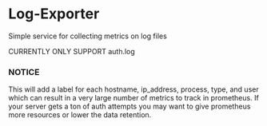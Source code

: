 # Log-Exporter
Simple service for collecting metrics on log files

CURRENTLY ONLY SUPPORT auth.log

### NOTICE
This will add a label for each hostname, ip_address, process, type, and user which can result in a very large number of metrics to track in prometheus. If your server gets a ton of auth attempts you may want to give prometheus more resources or lower the data retention.
